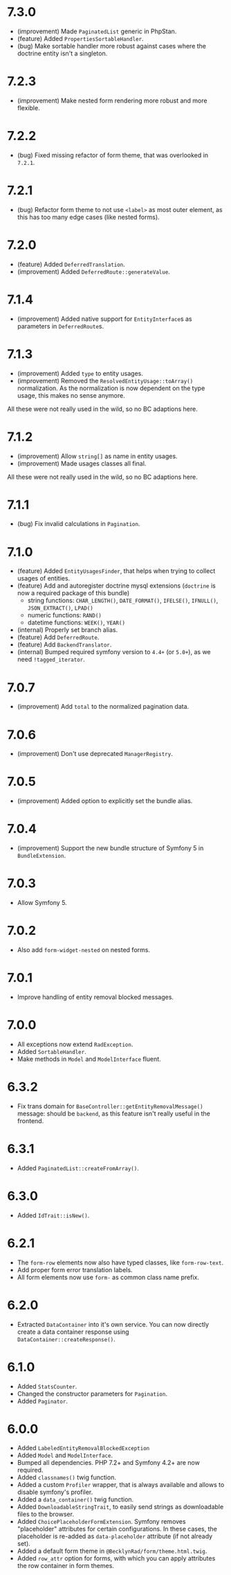 7.3.0
=====

*   (improvement) Made `PaginatedList` generic in PhpStan.
*   (feature) Added `PropertiesSortableHandler`.
*   (bug) Make sortable handler more robust against cases where the doctrine entity isn't a singleton.


7.2.3
=====

*   (improvement) Make nested form rendering more robust and more flexible.


7.2.2
=====

*   (bug) Fixed missing refactor of form theme, that was overlooked in `7.2.1`.


7.2.1
=====

*   (bug) Refactor form theme to not use `<label>` as most outer element, as this has too many edge cases (like nested forms).


7.2.0
=====

*   (feature) Added `DeferredTranslation`.
*   (improvement) Added `DeferredRoute::generateValue`.


7.1.4
=====

*   (improvement) Added native support for `EntityInterface`s as parameters in `DeferredRoute`s.


7.1.3
=====

*   (improvement) Added `type` to entity usages.
*   (improvement) Removed the `ResolvedEntityUsage::toArray()` normalization. As the normalization is now dependent on the type usage, this makes no sense anymore.

All these were not really used in the wild, so no BC adaptions here.


7.1.2
=====

*   (improvement) Allow `string[]` as name in entity usages.
*   (improvement) Made usages classes all final.

All these were not really used in the wild, so no BC adaptions here.


7.1.1
=====

*   (bug) Fix invalid calculations in `Pagination`.


7.1.0
=====

*   (feature) Added `EntityUsagesFinder`, that helps when trying to collect usages of entities.
*   (feature) Add and autoregister doctrine mysql extensions (`doctrine` is now a required package of this bundle)
    *   string functions: `CHAR_LENGTH()`, `DATE_FORMAT()`, `IFELSE()`, `IFNULL()`, `JSON_EXTRACT()`, `LPAD()`
    *   numeric functions: `RAND()`
    *   datetime functions: `WEEK()`, `YEAR()`
*   (internal) Properly set branch alias.
*   (feature) Add `DeferredRoute`.
*   (feature) Add `BackendTranslator`.
*   (internal) Bumped required symfony version to `4.4+` (or `5.0+`), as we need `!tagged_iterator`.


7.0.7
=====

*   (improvement) Add `total` to the normalized pagination data.


7.0.6
=====

*   (improvement) Don't use deprecated `ManagerRegistry`.


7.0.5
=====

*   (improvement) Added option to explicitly set the bundle alias.


7.0.4
=====

*   (improvement) Support the new bundle structure of Symfony 5 in `BundleExtension`.


7.0.3
=====

*   Allow Symfony 5.


7.0.2
=====

*   Also add `form-widget-nested` on nested forms.


7.0.1
=====

*   Improve handling of entity removal blocked messages.


7.0.0
=====

*   All exceptions now extend `RadException`.
*   Added `SortableHandler`.
*   Make methods in `Model` and `ModelInterface` fluent.


6.3.2
=====

*   Fix trans domain for ``BaseController::getEntityRemovalMessage()`` message: should be `backend`, 
    as this feature isn't really useful in the frontend.


6.3.1
=====

*   Added `PaginatedList::createFromArray()`.


6.3.0
=====

*   Added `IdTrait::isNew()`.


6.2.1
=====

*   The `form-row` elements now also have typed classes, like `form-row-text`.
*   Add proper form error translation labels.
*   All form elements now use `form-` as common class name prefix.


6.2.0
=====

*   Extracted `DataContainer` into it's own service. You can now directly create a data container response using `DataContainer::createResponse()`.


6.1.0
=====

*   Added `StatsCounter`.
*   Changed the constructor parameters for `Pagination`.
*   Added `Paginator`.


6.0.0
=====

*   Added `LabeledEntityRemovalBlockedException`
*   Added `Model` and `ModelInterface`.
*   Bumped all dependencies. PHP 7.2+ and Symfony 4.2+ are now required.
*   Added `classnames()` twig function.
*   Added a custom `Profiler` wrapper, that is always available and allows to disable symfony's profiler.
*   Added a `data_container()` twig function.
*   Added `DownloadableStringTrait`, to easily send strings as downloadable files to the browser.
*   Added `ChoicePlaceholderFormExtension`. Symfony removes "placeholder" attributes for certain configurations. 
    In these cases, the placeholder is re-added as `data-placeholder` attribute (if not already set).
*   Added a default form theme in `@BecklynRad/form/theme.html.twig`.
*   Added `row_attr` option for forms, with which you can apply attributes the row container in form themes.
